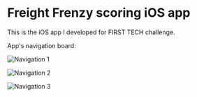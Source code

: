# Freight Frenzy scoring iOS app
This is the iOS app I developed for FIRST TECH challenge.

App's navigation board:

![Navigation 1](https://github.com/HenryNg101/Freight-Frenzy-scoring-iOS-app/blob/master/Nav1.png)

![Navigation 2](https://github.com/HenryNg101/Freight-Frenzy-scoring-iOS-app/blob/master/Nav2.png)

![Navigation 3](https://github.com/HenryNg101/Freight-Frenzy-scoring-iOS-app/blob/master/Nav3.png)
